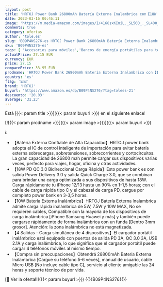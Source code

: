 ```yaml
---
layout: post
title: 'HRTOJ Power Bank 26800mAh Batería Externa Inalambrica con【18W PD QC 3.0 Bidireccional Carga Rápida  4 Salidas】 USB C Cargador Portátil para iPhone Samsung Huawei OPPO Móviles y más [2022 Versión]'
date: 2023-03-16 00:46:11
image: 'https://m.media-amazon.com/images/I/4168sxKIniL._SL500_._SL400_.jpg'
comments: true
category: ofertas
author: 'tole.es'
slug: 'B09P4NS276-es HRTOJ Power Bank 26800mAh Batería Externa Inalambrica...'
sku: 'B09P4NS276-es'
tags: [ 'Accesorios para móviles','Bancos de energía portátiles para teléfonos móviles','Cargadores para móviles','Comunicación móvil y accesorios','Electrónica','hrtoj','iphone','🇪🇸', ]
actualPrice: 27.15 EUR
currency: EUR
price: 27.15
comparePrice: 33.95 EUR
prodname: 'HRTOJ Power Bank 26800mAh Batería Externa Inalambrica con【18W PD QC 3.0 Bidireccional Carga Rápida  4 Salidas】 USB C Cargador Portátil para iPhone Samsung Huawei OPPO Móviles y más [2022 Versión]'
country: 'es'
flag: '🇪🇸'
brand: 'HRTOJ'
buyurl: 'https://www.amazon.es/dp/B09P4NS276/?tag=tolees-21'
descuento: '20.03'
average: '31.23'
---
```


Está [{{< param title >}}]({{< param buyurl >}}) en el siguiente enlace!

[![{{< param prodname >}}]({{< param image >}})]({{< param buyurl >}})

ℹ️:

- 【Batería Externa Confiable de Alta Capacidad】HRTOJ power bank adopta el IC de control inteligente de importación para evitar batería externa sobrecargas, sobretensiones, sobrecorrientes y cortocircuitos. La gran capacidad de 26800 mah permite cargar sus dispositivos varias veces, perfecto para viajes, hogar, oficina y otras actividades.
- 【18W PD QC 3.0 Bidireccional Carga Rápida】Esto power bank es con salida Power Delivery 3.0 y salida Quick Charge 3.0, que se combinan para brindar una carga optimizada a sus dispositivos de hasta 18W. Carga rápidamente tu iPhone 12/13 hasta un 90% en 1-1,5 horas; con el cable de carga rápida tipo C y el cabezal de carga PD, cargue por completo power bank en 3-3,5 horas.
- 【10W Batería Externa Inalámbrica】HRTOJ Batería Externa Inalambrica admite carga rápida inalámbrica de 5W, 7.5W y 10W MAX, No se requieren cables, Compatible con la mayoría de los dispositivos de carga inalámbrica [iPhone Samsung Huawei y más] y también puede cargarse rápidamente de forma inalámbrica con un funda [Dentro 3mm grosor]. Atención: la zona inalámbrica no está magnetizada.
- 【4 Salidas - Carga simultánea de 4 dispositivos】El cargador portátil inalámbrico está equipado con puertos de salida PD 3A, QC 3.0 3A, USB 2.1A y carga inalámbrica, lo que significa que el cargador portátil puede cargar 4 teléfonos móviles al mismo tiempo.
- 【Compra sin preocupaciones】Obtendrá 26800mAh Bateria Externa Inalambrica [Cargue su teléfono 5-6 veces], manual de usuario, cable Micro USB [No incluye cable tipo C], servicio al cliente amigable las 24 horas y soporte técnico de por vida.

[🛒 Ver la oferta!!]({{< param buyurl >}})
{{<world>}}B09P4NS276{{</world>}}
